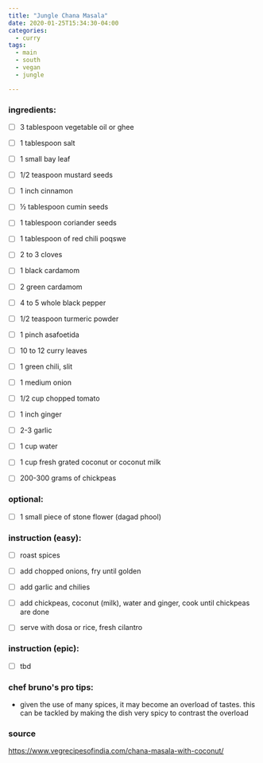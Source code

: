 ```yaml
---
title: "Jungle Chana Masala"
date: 2020-01-25T15:34:30-04:00
categories:
  - curry
tags:
  - main 
  - south
  - vegan
  - jungle

---
```


### ingredients:

- [ ] 3 tablespoon vegetable oil or ghee
- [ ] 1 tablespoon salt
- [ ] 1 small bay leaf
- [ ] 1/2 teaspoon mustard seeds
- [ ] 1 inch cinnamon
- [ ] ½ tablespoon cumin seeds
- [ ] 1 tablespoon coriander seeds
- [ ] 1 tablespoon of red chili poqswe
- [ ] 2 to 3 cloves
- [ ] 1 black cardamom
- [ ] 2 green cardamom
- [ ] 4 to 5 whole black pepper
- [ ] 1/2 teaspoon turmeric powder
- [ ] 1 pinch asafoetida
- [ ] 10 to 12 curry leaves
- [ ] 1 green chili, slit
- [ ] 1 medium onion 
- [ ] 1/2 cup chopped tomato
- [ ] 1 inch ginger 
- [ ] 2-3 garlic 
- [ ] 1 cup water
- [ ] 1 cup fresh grated coconut or coconut milk
- [ ] 200-300 grams of chickpeas


### optional:

- [ ] 1 small piece of stone flower (dagad phool)



### instruction (easy):
- [ ] roast spices
- [ ] add chopped onions, fry until golden
- [ ] add garlic and chilies
- [ ] add chickpeas, coconut (milk), water and ginger, cook until chickpeas are done
- [ ] serve with dosa or rice, fresh cilantro


### instruction (epic):
- [ ] tbd


### chef bruno's pro tips:

- given the use of many spices, it may become an overload of tastes. this can be tackled by making the dish very spicy to contrast the overload



### source

https://www.vegrecipesofindia.com/chana-masala-with-coconut/